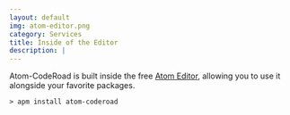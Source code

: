 ```yaml
---
layout: default
img: atom-editor.png
category: Services
title: Inside of the Editor
description: |
---
```

  Atom-CodeRoad is built inside the free [Atom Editor](https://atom.io), allowing you to use it alongside your favorite packages.

  `> apm install atom-coderoad`
